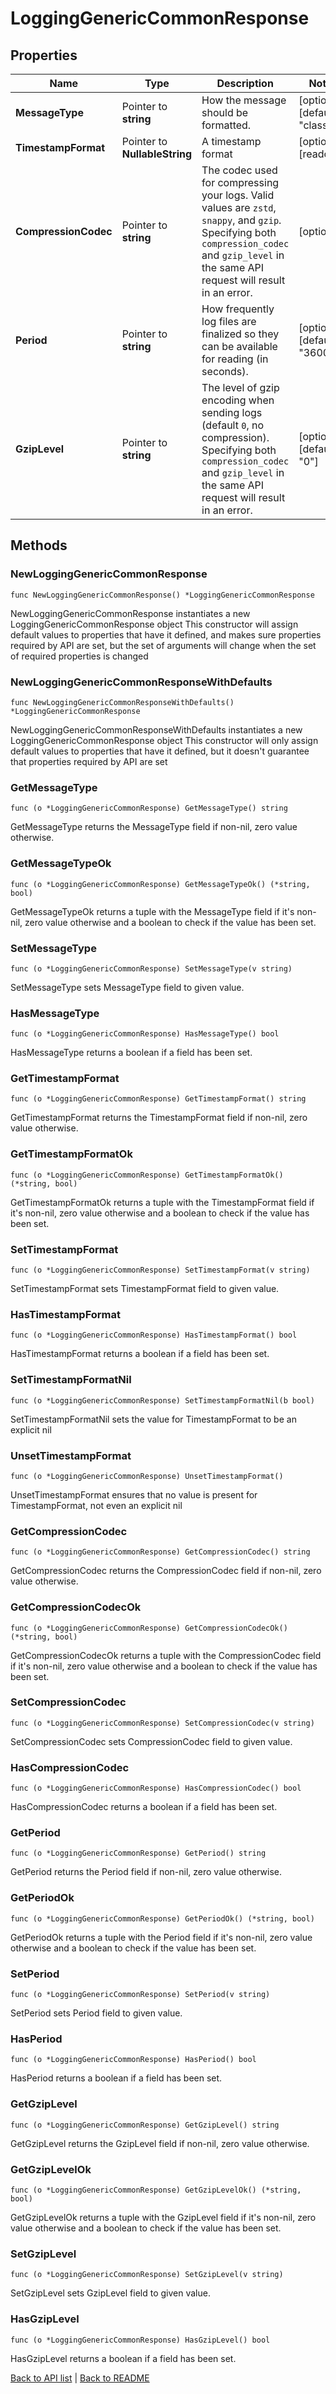 # LoggingGenericCommonResponse

## Properties

Name | Type | Description | Notes
------------ | ------------- | ------------- | -------------
**MessageType** | Pointer to **string** | How the message should be formatted. | [optional] [default to "classic"]
**TimestampFormat** | Pointer to **NullableString** | A timestamp format | [optional] [readonly] 
**CompressionCodec** | Pointer to **string** | The codec used for compressing your logs. Valid values are `zstd`, `snappy`, and `gzip`. Specifying both `compression_codec` and `gzip_level` in the same API request will result in an error. | [optional] 
**Period** | Pointer to **string** | How frequently log files are finalized so they can be available for reading (in seconds). | [optional] [default to "3600"]
**GzipLevel** | Pointer to **string** | The level of gzip encoding when sending logs (default `0`, no compression). Specifying both `compression_codec` and `gzip_level` in the same API request will result in an error. | [optional] [default to "0"]

## Methods

### NewLoggingGenericCommonResponse

`func NewLoggingGenericCommonResponse() *LoggingGenericCommonResponse`

NewLoggingGenericCommonResponse instantiates a new LoggingGenericCommonResponse object
This constructor will assign default values to properties that have it defined,
and makes sure properties required by API are set, but the set of arguments
will change when the set of required properties is changed

### NewLoggingGenericCommonResponseWithDefaults

`func NewLoggingGenericCommonResponseWithDefaults() *LoggingGenericCommonResponse`

NewLoggingGenericCommonResponseWithDefaults instantiates a new LoggingGenericCommonResponse object
This constructor will only assign default values to properties that have it defined,
but it doesn't guarantee that properties required by API are set

### GetMessageType

`func (o *LoggingGenericCommonResponse) GetMessageType() string`

GetMessageType returns the MessageType field if non-nil, zero value otherwise.

### GetMessageTypeOk

`func (o *LoggingGenericCommonResponse) GetMessageTypeOk() (*string, bool)`

GetMessageTypeOk returns a tuple with the MessageType field if it's non-nil, zero value otherwise
and a boolean to check if the value has been set.

### SetMessageType

`func (o *LoggingGenericCommonResponse) SetMessageType(v string)`

SetMessageType sets MessageType field to given value.

### HasMessageType

`func (o *LoggingGenericCommonResponse) HasMessageType() bool`

HasMessageType returns a boolean if a field has been set.

### GetTimestampFormat

`func (o *LoggingGenericCommonResponse) GetTimestampFormat() string`

GetTimestampFormat returns the TimestampFormat field if non-nil, zero value otherwise.

### GetTimestampFormatOk

`func (o *LoggingGenericCommonResponse) GetTimestampFormatOk() (*string, bool)`

GetTimestampFormatOk returns a tuple with the TimestampFormat field if it's non-nil, zero value otherwise
and a boolean to check if the value has been set.

### SetTimestampFormat

`func (o *LoggingGenericCommonResponse) SetTimestampFormat(v string)`

SetTimestampFormat sets TimestampFormat field to given value.

### HasTimestampFormat

`func (o *LoggingGenericCommonResponse) HasTimestampFormat() bool`

HasTimestampFormat returns a boolean if a field has been set.

### SetTimestampFormatNil

`func (o *LoggingGenericCommonResponse) SetTimestampFormatNil(b bool)`

 SetTimestampFormatNil sets the value for TimestampFormat to be an explicit nil

### UnsetTimestampFormat
`func (o *LoggingGenericCommonResponse) UnsetTimestampFormat()`

UnsetTimestampFormat ensures that no value is present for TimestampFormat, not even an explicit nil
### GetCompressionCodec

`func (o *LoggingGenericCommonResponse) GetCompressionCodec() string`

GetCompressionCodec returns the CompressionCodec field if non-nil, zero value otherwise.

### GetCompressionCodecOk

`func (o *LoggingGenericCommonResponse) GetCompressionCodecOk() (*string, bool)`

GetCompressionCodecOk returns a tuple with the CompressionCodec field if it's non-nil, zero value otherwise
and a boolean to check if the value has been set.

### SetCompressionCodec

`func (o *LoggingGenericCommonResponse) SetCompressionCodec(v string)`

SetCompressionCodec sets CompressionCodec field to given value.

### HasCompressionCodec

`func (o *LoggingGenericCommonResponse) HasCompressionCodec() bool`

HasCompressionCodec returns a boolean if a field has been set.

### GetPeriod

`func (o *LoggingGenericCommonResponse) GetPeriod() string`

GetPeriod returns the Period field if non-nil, zero value otherwise.

### GetPeriodOk

`func (o *LoggingGenericCommonResponse) GetPeriodOk() (*string, bool)`

GetPeriodOk returns a tuple with the Period field if it's non-nil, zero value otherwise
and a boolean to check if the value has been set.

### SetPeriod

`func (o *LoggingGenericCommonResponse) SetPeriod(v string)`

SetPeriod sets Period field to given value.

### HasPeriod

`func (o *LoggingGenericCommonResponse) HasPeriod() bool`

HasPeriod returns a boolean if a field has been set.

### GetGzipLevel

`func (o *LoggingGenericCommonResponse) GetGzipLevel() string`

GetGzipLevel returns the GzipLevel field if non-nil, zero value otherwise.

### GetGzipLevelOk

`func (o *LoggingGenericCommonResponse) GetGzipLevelOk() (*string, bool)`

GetGzipLevelOk returns a tuple with the GzipLevel field if it's non-nil, zero value otherwise
and a boolean to check if the value has been set.

### SetGzipLevel

`func (o *LoggingGenericCommonResponse) SetGzipLevel(v string)`

SetGzipLevel sets GzipLevel field to given value.

### HasGzipLevel

`func (o *LoggingGenericCommonResponse) HasGzipLevel() bool`

HasGzipLevel returns a boolean if a field has been set.


[Back to API list](../README.md#documentation-for-api-endpoints) | [Back to README](../README.md)


